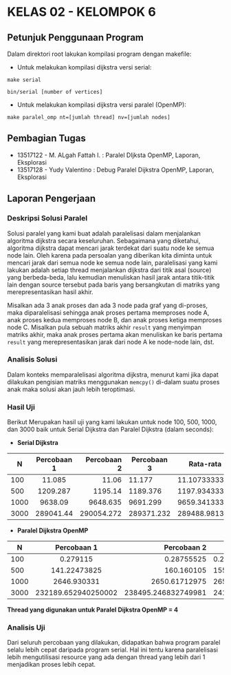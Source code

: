 # KELAS 02 - KELOMPOK 6

## Petunjuk Penggunaan Program
Dalam direktori root lakukan kompilasi program dengan makefile:

* Untuk melakukan kompilasi dijkstra versi serial:

`make serial`

`bin/serial [number of vertices]`

* Untuk melakukan kompilasi dijkstra versi paralel (OpenMP):

`make paralel_omp nt=[jumlah thread] nv=[jumlah nodes]`

## Pembagian Tugas
* 13517122 - M. ALgah Fattah I. : Paralel DIjksta OpenMP, Laporan, Eksplorasi
* 13517128 - Yudy Valentino : Debug Paralel Dijkstra OpenMP, Laporan, Eksplorasi

## Laporan Pengerjaan
### Deskripsi Solusi Paralel

Solusi paralel yang kami buat adalah paralelisasi dalam menjalankan algoritma dijkstra secara keseluruhan. Sebagaimana yang diketahui, algoritma dijkstra dapat mencari jarak terdekat dari suatu node ke semua node lain. Oleh karena pada persoalan yang diberikan kita diminta untuk mencari jarak dari semua node ke semua node lain, paralelisasi yang kami lakukan adalah setiap thread menjalankan dijkstra dari titik asal (source) yang berbeda-beda, lalu kemudian menuliskan hasil jarak antara titik-titik lain dengan source tersebut pada baris yang bersangkutan di matriks yang merepresentasikan hasil akhir.

Misalkan ada 3 anak proses dan ada 3 node pada graf yang di-proses, maka diparalelisasi sehingga anak proses pertama memproses node A, anak proses kedua memproses node B, dan anak proses ketiga memproses node C. Misalkan pula sebuah matriks akhir `result` yang menyimpan matriks akhir, maka anak proses pertama akan menuliskan ke baris pertama `result` yang merepresentasikan jarak dari node A ke node-node lain, dst.


### Analisis Solusi
Dalam konteks memparalelisasi algoritma dijkstra, menurut kami jika dapat dilakukan pengisian matriks menggunakan `memcpy()` di-dalam suatu proses anak maka solusi akan jauh lebih teroptimasi.


### Hasil Uji
Berikut Merupakan hasil uji yang kami lakukan untuk node 100, 500, 1000, dan 3000 baik untuk Serial Dijkstra dan Paralel Dijkstra (dalam seconds):

* **Serial Dijkstra**

| N             | Percobaan 1   | Percobaan 2 | Percobaan 3 | Rata-rata           |
| ------------- |:-------------:| -----:| ------------- |:-------------:|
| 100      | 11.085 | 11.06 | 11.177 | 11.1073333333 |
| 500      | 1209.287 | 1195.14 | 1189.376 | 1197.93433333 |
| 1000     | 9638.09 | 9648.635 | 9691.299 | 9659.34133333 |
| 3000     | 289041.44 | 290054.272 | 289371.232 | 289488.981333 |


* **Paralel Dijkstra OpenMP**

| N             | Percobaan 1   | Percobaan 2 | Percobaan 3 | Rata-rata           |
| ------------- |:-------------:| -----:| ------------- |:-------------:|
| 100      | 0.279115 | 0.28755525 | 0.296497 | 0.28772241666 |
| 500      | 141.22473825 | 160.160105 | 155.14105175 | 152.175298333 |
| 1000     | 2646.930331 | 2650.61712975 | 2651.74764425 | 2649.765035 |
| 3000     | 232189.652940250002 | 238495.246832749981 | 241372.985165749997 | 237352.628313 |

**Thread yang digunakan untuk Paralel Dijkstra OpenMP = 4**


### Analisis Uji
Dari seluruh percobaan yang dilakukan, didapatkan bahwa program paralel selalu lebih cepat daripada program serial. 
Hal ini tentu karena paralelisasi lebih mengutilisasi resource yang ada dengan thread yang lebih dari 1 menjadikan proses lebih cepat.